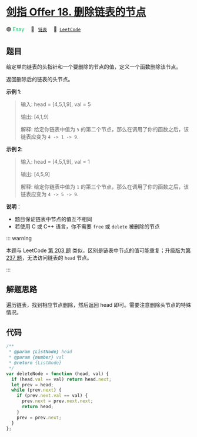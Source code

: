 # [剑指 Offer 18. 删除链表的节点](https://leetcode.cn/problems/shan-chu-lian-biao-de-jie-dian-lcof/)

🟢 <font color=#15bd66>Esay</font>&emsp; 🔖&ensp; [`链表`](/leetcode/outline/tag/linked-list.md)&emsp; 🔗&ensp;[`LeetCode`](https://leetcode.cn/problems/shan-chu-lian-biao-de-jie-dian-lcof/)

## 题目

给定单向链表的头指针和一个要删除的节点的值，定义一个函数删除该节点。

返回删除后的链表的头节点。

**示例 1**:

> 输入: head = [4,5,1,9], val = 5
>
> 输出: [4,1,9]
>
> 解释: 给定你链表中值为 `5` 的第二个节点，那么在调用了你的函数之后，该链表应变为 `4 -> 1 -> 9`.

**示例 2**:

> 输入: head = [4,5,1,9], val = 1
>
> 输出: [4,5,9]
>
> 解释: 给定你链表中值为 `1` 的第三个节点，那么在调用了你的函数之后，该链表应变为 `4 -> 5 -> 9`.

**说明**：

- 题目保证链表中节点的值互不相同
- 若使用 C 或 C++ 语言，你不需要 `free` 或 `delete` 被删除的节点

::: warning

本题与 LeetCode [第 203 题](./0203.md) 类似，区别是链表中节点的值可能重复；升级版为[第 237 题](./0237.md)，无法访问链表的 `head` 节点。

:::

## 解题思路

遍历链表，找到相应节点删除，然后返回 head 即可。需要注意删除头节点的特殊情况。

## 代码

```javascript
/**
 * @param {ListNode} head
 * @param {number} val
 * @return {ListNode}
 */
var deleteNode = function (head, val) {
  if (head.val == val) return head.next;
  let prev = head;
  while (prev.next) {
    if (prev.next.val == val) {
      prev.next = prev.next.next;
      return head;
    }
    prev = prev.next;
  }
};
```
